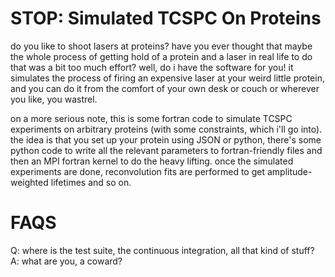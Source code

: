 STOP: Simulated TCSPC On Proteins
=================================

do you like to shoot lasers at proteins? have you ever thought that maybe the whole process of getting hold of a protein and a laser in real life to do that was a bit too much effort? well, do i have the software for you! it simulates the process of firing an expensive laser at your weird little protein, and you can do it from the comfort of your own desk or couch or wherever you like, you wastrel.

on a more serious note, this is some fortran code to simulate TCSPC experiments on arbitrary proteins (with some constraints, which i'll go into). the idea is that you set up your protein using JSON or python, there's some python code to write all the relevant parameters to fortran-friendly files and then an MPI fortran kernel to do the heavy lifting. once the simulated experiments are done, reconvolution fits are performed to get amplitude-weighted lifetimes and so on.

FAQS
====

Q: where is the test suite, the continuous integration, all that kind of stuff?  
A: what are you, a coward?

